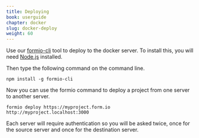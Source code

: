 ```yaml
---
title: Deploying
book: userguide
chapter: docker
slug: docker-deploy
weight: 60
---
```

Use our [formio-cli](https://github.com/formio/formio-cli) tool to deploy to the docker server. To install this, you will need [Node.js](https://nodejs.org/en/download/) installed.

Then type the following command on the command line.

```
npm install -g formio-cli
```

Now you can use the formio command to deploy a project from one server to another server.
```
formio deploy https://myproject.form.io http://myproject.localhost:3000
```

Each server will require authentication so you will be asked twice, once for the source server and once for the destination server.
